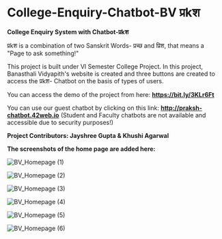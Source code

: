 # College-Enquiry-Chatbot-BV प्रkश
**College Enquiry System with Chatbot-प्रkश**

प्रkश is a combination of two Sanskrit Words- प्रच्छ and प्रिश, that means a "Page to ask something!"

This project is built under VI Semester College Project.
In this project, Banasthali Vidyapith's website is created and three buttons are created to access the प्रkश- Chatbot on the basis of types of users. 

You can access the demo of the project from here: **https://bit.ly/3KLr6Ft**

You can use our guest chatbot by clicking on this link: **http://praksh-chatbot.42web.io**
(Student and Faculty chatbots are not available and accessible due to security purposes!)

**Project Contributors: Jayshree Gupta & Khushi Agarwal**

**The screenshots of the home page are added here:**

![BV_Homepage (1)](https://user-images.githubusercontent.com/86256037/168765472-6691d52c-981c-4505-8de8-9e665bd2a1fa.png)

![BV_Homepage (2)](https://user-images.githubusercontent.com/86256037/168765496-19528f4d-1169-472f-8c0a-b2ea9b890875.png)

![BV_Homepage (3)](https://user-images.githubusercontent.com/86256037/168765581-d8ef201f-57ae-4934-9299-69f18641af6b.png)

![BV_Homepage (4)](https://user-images.githubusercontent.com/86256037/168765603-68237b01-7d39-460d-a939-3401147f7f3e.png)

![BV_Homepage (5)](https://user-images.githubusercontent.com/86256037/168765616-ff62eb9a-e96b-4c26-a318-f3fc2a30bb65.png)

![BV_Homepage (6)](https://user-images.githubusercontent.com/86256037/168765631-c8adb2b6-fb22-4431-9172-2bfa06a4bf72.png)
